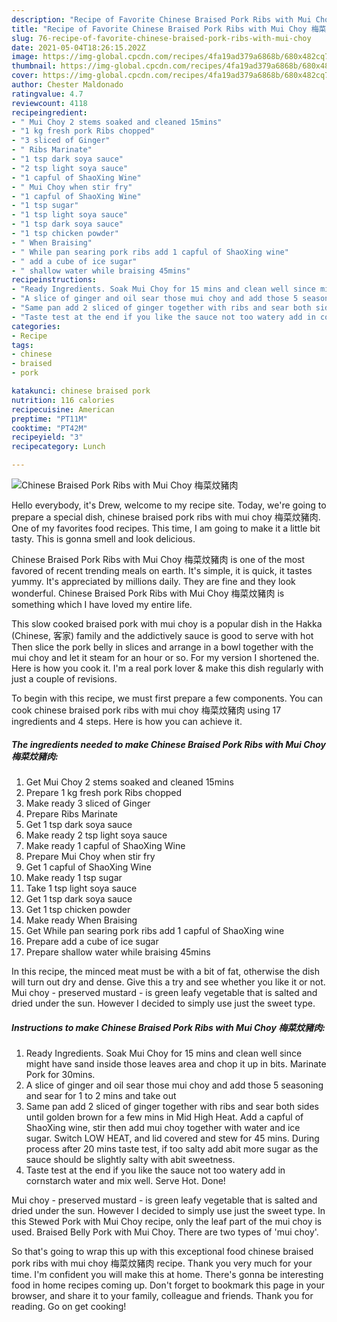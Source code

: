 ```yaml
---
description: "Recipe of Favorite Chinese Braised Pork Ribs with Mui Choy 梅菜炆豬肉"
title: "Recipe of Favorite Chinese Braised Pork Ribs with Mui Choy 梅菜炆豬肉"
slug: 76-recipe-of-favorite-chinese-braised-pork-ribs-with-mui-choy
date: 2021-05-04T18:26:15.202Z
image: https://img-global.cpcdn.com/recipes/4fa19ad379a6868b/680x482cq70/chinese-braised-pork-ribs-with-mui-choy-梅菜炆豬肉-recipe-main-photo.jpg
thumbnail: https://img-global.cpcdn.com/recipes/4fa19ad379a6868b/680x482cq70/chinese-braised-pork-ribs-with-mui-choy-梅菜炆豬肉-recipe-main-photo.jpg
cover: https://img-global.cpcdn.com/recipes/4fa19ad379a6868b/680x482cq70/chinese-braised-pork-ribs-with-mui-choy-梅菜炆豬肉-recipe-main-photo.jpg
author: Chester Maldonado
ratingvalue: 4.7
reviewcount: 4118
recipeingredient:
- " Mui Choy 2 stems soaked and cleaned 15mins"
- "1 kg fresh pork Ribs chopped"
- "3 sliced of Ginger"
- " Ribs Marinate"
- "1 tsp dark soya sauce"
- "2 tsp light soya sauce"
- "1 capful of ShaoXing Wine"
- " Mui Choy when stir fry"
- "1 capful of ShaoXing Wine"
- "1 tsp sugar"
- "1 tsp light soya sauce"
- "1 tsp dark soya sauce"
- "1 tsp chicken powder"
- " When Braising"
- " While pan searing pork ribs add 1 capful of ShaoXing wine"
- " add a cube of ice sugar"
- " shallow water while braising 45mins"
recipeinstructions:
- "Ready Ingredients. Soak Mui Choy for 15 mins and clean well since might have sand inside those leaves area and chop it up in bits. Marinate Pork for 30mins."
- "A slice of ginger and oil sear those mui choy and add those 5 seasoning and sear for 1 to 2 mins and take out"
- "Same pan add 2 sliced of ginger together with ribs and sear both sides until golden brown for a few mins in Mid High Heat. Add a capful of ShaoXing wine, stir then add mui choy together with water and ice sugar. Switch LOW HEAT, and lid covered and stew for 45 mins. During process after 20 mins taste test, if too salty add abit more sugar as the sauce should be slightly salty with abit sweetness."
- "Taste test at the end if you like the sauce not too watery add in cornstarch water and mix well. Serve Hot. Done!"
categories:
- Recipe
tags:
- chinese
- braised
- pork

katakunci: chinese braised pork 
nutrition: 116 calories
recipecuisine: American
preptime: "PT11M"
cooktime: "PT42M"
recipeyield: "3"
recipecategory: Lunch

---
```



![Chinese Braised Pork Ribs with Mui Choy 梅菜炆豬肉](https://img-global.cpcdn.com/recipes/4fa19ad379a6868b/680x482cq70/chinese-braised-pork-ribs-with-mui-choy-梅菜炆豬肉-recipe-main-photo.jpg)

Hello everybody, it's Drew, welcome to my recipe site. Today, we're going to prepare a special dish, chinese braised pork ribs with mui choy 梅菜炆豬肉. One of my favorites food recipes. This time, I am going to make it a little bit tasty. This is gonna smell and look delicious.

Chinese Braised Pork Ribs with Mui Choy 梅菜炆豬肉 is one of the most favored of recent trending meals on earth. It's simple, it is quick, it tastes yummy. It's appreciated by millions daily. They are fine and they look wonderful. Chinese Braised Pork Ribs with Mui Choy 梅菜炆豬肉 is something which I have loved my entire life.

This slow cooked braised pork with mui choy is a popular dish in the Hakka (Chinese, 客家) family and the addictively sauce is good to serve with hot Then slice the pork belly in slices and arrange in a bowl together with the mui choy and let it steam for an hour or so. For my version I shortened the. Here is how you cook it. I&#39;m a real pork lover &amp; make this dish regularly with just a couple of revisions.


To begin with this recipe, we must first prepare a few components. You can cook chinese braised pork ribs with mui choy 梅菜炆豬肉 using 17 ingredients and 4 steps. Here is how you can achieve it.

<!--inarticleads1-->

##### The ingredients needed to make Chinese Braised Pork Ribs with Mui Choy 梅菜炆豬肉:

1. Get  Mui Choy 2 stems soaked and cleaned 15mins
1. Prepare 1 kg fresh pork Ribs chopped
1. Make ready 3 sliced of Ginger
1. Prepare  Ribs Marinate
1. Get 1 tsp dark soya sauce
1. Make ready 2 tsp light soya sauce
1. Make ready 1 capful of ShaoXing Wine
1. Prepare  Mui Choy when stir fry
1. Get 1 capful of ShaoXing Wine
1. Make ready 1 tsp sugar
1. Take 1 tsp light soya sauce
1. Get 1 tsp dark soya sauce
1. Get 1 tsp chicken powder
1. Make ready  When Braising
1. Get  While pan searing pork ribs add 1 capful of ShaoXing wine
1. Prepare  add a cube of ice sugar
1. Prepare  shallow water while braising 45mins


In this recipe, the minced meat must be with a bit of fat, otherwise the dish will turn out dry and dense. Give this a try and see whether you like it or not. Mui choy - preserved mustard - is green leafy vegetable that is salted and dried under the sun. However I decided to simply use just the sweet type. 

<!--inarticleads2-->

##### Instructions to make Chinese Braised Pork Ribs with Mui Choy 梅菜炆豬肉:

1. Ready Ingredients. Soak Mui Choy for 15 mins and clean well since might have sand inside those leaves area and chop it up in bits. Marinate Pork for 30mins.
1. A slice of ginger and oil sear those mui choy and add those 5 seasoning and sear for 1 to 2 mins and take out
1. Same pan add 2 sliced of ginger together with ribs and sear both sides until golden brown for a few mins in Mid High Heat. Add a capful of ShaoXing wine, stir then add mui choy together with water and ice sugar. Switch LOW HEAT, and lid covered and stew for 45 mins. During process after 20 mins taste test, if too salty add abit more sugar as the sauce should be slightly salty with abit sweetness.
1. Taste test at the end if you like the sauce not too watery add in cornstarch water and mix well. Serve Hot. Done!


Mui choy - preserved mustard - is green leafy vegetable that is salted and dried under the sun. However I decided to simply use just the sweet type. In this Stewed Pork with Mui Choy recipe, only the leaf part of the mui choy is used. Braised Belly Pork with Mui Choy. There are two types of &#39;mui choy&#39;. 

So that's going to wrap this up with this exceptional food chinese braised pork ribs with mui choy 梅菜炆豬肉 recipe. Thank you very much for your time. I'm confident you will make this at home. There's gonna be interesting food in home recipes coming up. Don't forget to bookmark this page in your browser, and share it to your family, colleague and friends. Thank you for reading. Go on get cooking!
